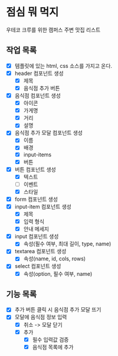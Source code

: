 # 점심 뭐 먹지

우테코 크루를 위한 캠퍼스 주변 맛집 리스트

## 작업 목록
- [X] 템플릿에 있는 html, css 소스를 가지고 온다.
- [X] header 컴포넌트 생성
    - [X] 제목
    - [X] 음식점 추가 버튼
- [X] 음식점 컴포넌트 생성
    - [X] 아이콘
    - [X] 가게명
    - [X] 거리
    - [X] 설명
- [x] 음식점 추가 모달 컴포넌트 생성
    - [x] 이름
    - [x] 배경
    - [x] input-items
    - [x] 버튼
- [x] 버튼 컴포넌트 생성
    - [x] 텍스트
    - [ ] 이벤트
    - [x] 스타일
- [x] form 컴포넌트 생성
- [x] input-item 컴포넌트 생성
    - [x] 제목
    - [x] 입력 형식
    - [x] 안내 메세지
- [x] input 컴포넌트 생성
    - [x] 속성(필수 여부, 최대 길이, type, name)
- [x] textarea 컴포넌트 생성
    - [x] 속성(name, id, cols, rows)
- [x] select 컴포넌트 생성
    - [x] 속성(option, 필수 여부, name)

## 기능 목록
- [x] 추가 버튼 클릭 시 음식점 추가 모달 뜨기
- [x] 모달에 음식점 정보 입력
    - [x] 취소 -> 모달 닫기
    - [x] 추가
        - [x] 필수 입력값 검증
        - [x] 음식점 목록에 추가